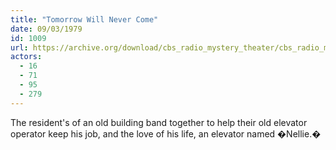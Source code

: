 ```yaml
---
title: "Tomorrow Will Never Come"
date: 09/03/1979
id: 1009
url: https://archive.org/download/cbs_radio_mystery_theater/cbs_radio_mystery_theater-1001-1050.zip/cbs_radio_mystery_theater-1001-1050%2Fcbsrmt_1009_tomorrow_will_never_come.mp3
actors:
  - 16
  - 71
  - 95
  - 279
---
```

The resident's of an old building band together to help their old elevator operator keep his job, and the love of his life, an elevator named �Nellie.�
